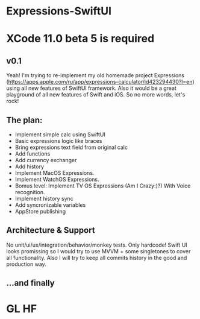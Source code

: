 # Expressions-SwiftUI

# XCode 11.0 beta 5 is required
## v0.1

Yeah! I'm trying to re-implement my old homemade project Expressions (https://apps.apple.com/ru/app/expressions-calculator/id423294430?l=en) using all new features of SwiftUI framework.
Also it would be a great playground of all new features of Swift and iOS. So no more words, let's rock!

## The plan:
- Implement simple calc using SwiftUI
- Basic expressions logic like braces
- Bring expressions text field from original calc
- Add functions
- Add currency exchanger
- Add history
- Implement MacOS Expressions.
- Implement WatchOS Expressions.
- Bomus level: Implement TV OS Expressions (Am I Crazy:)?) With Voice recognition.
- Implement history sync
- Add syncronizable variables
- AppStore publishing

## Architecture & Support
No unit/ui/ux/integration/behavior/monkey tests. Only hardcode! Swift UI looks promissing so I would try to use MVVM + some singletones to cover all functionality.
Also I will try to keep all commits history in the good and production way.

## ...and finally
# GL HF
